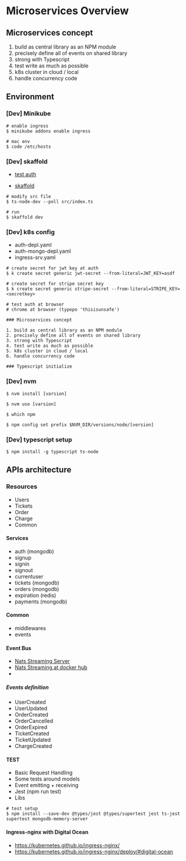 # Microservices Overview

## Microservices concept

1. build as central library as an NPM module
2. precisely define all of events on shared library
3. strong with Typescript
4. test write as much as possible
5. k8s cluster in cloud / local
6. handle concurrency code

## Environment
### [Dev] Minikube
```
# enable ingress
$ minikube addons enable ingress

# mac env
$ code /etc/hosts
```

### [Dev] skaffold

- [test auth](https://skaffold.dev/)

- [skaffold](https://skaffold.dev/docs/references/yaml/)

```
# modify src file
$ ts-node-dev --poll src/index.ts

# run
$ skaffold dev
```

### [Dev] k8s config

- auth-depl.yaml
- auth-mongo-depl.yaml
- ingress-srv.yaml

```
# create secret for jwt key at auth 
$ k create secret generic jwt-secret --from-literal=JWT_KEY=asdf

# create secret for stripe secret key
$ k create secret generic stripe-secret --from-literal=STRIPE_KEY=<secretkey>

```

```
# test auth at browser
# chrome at browser (typepo 'thisisunsafe')

### Microservices concept

1. build as central library as an NPM module
2. precisely define all of events on shared library
3. strong with Typescript
4. test write as much as possible
5. k8s cluster in cloud / local
6. handle concurrency code

### Typescript initialize
```
### [Dev] nvm
```
$ nvm install [varsion]

$ nvm use [varsion]

$ which npm

$ npm config set prefix $NVM_DIR/versions/node/[version]

```

### [Dev] typescript setup
```
$ npm install -g typescript ts-node
```

## APIs architecture
### Resources

- Users
- Tickets
- Order
- Charge
- Common

#### Services

- auth (mongodb)
- signup
- signin
- signout
- currentuser
- tickets (mongodb)
- orders (mongodb)
- expiration (redis)
- payments (mongodb)

#### Common 

- middlewares
- events

#### Event Bus

- [Nats Streaming Server](https://docs.nats.io)
- [Nats Streaming at docker hub](https://hub.docker.com/_/nats-streaming)
- 

##### Events definition

- UserCreated
- UserUpdated
- OrderCreated
- OrderCancelled
- OrderExpired
- TicketCreated
- TicketUpdated
- ChargeCreated

#### TEST

- Basic Request Handling
- Some tests around models
- Event emitting + receiving
- Jest (npm run test)
- Libs
  
```
# test setup
$ npm install --save-dev @types/jest @types/supertest jest ts-jest supertest mongodb-memory-server
```

#### Ingress-nginx with Digital Ocean

- https://kubernetes.github.io/ingress-nginx/
- https://kubernetes.github.io/ingress-nginx/deploy/#digital-ocean